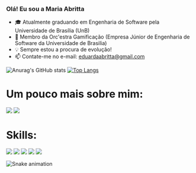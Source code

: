 ### Olá! Eu sou a Maria Abritta

- 🎓 Atualmente graduando em Engenharia de Software pela Universidade de Brasília (UnB) 
- 🚀 Membro da Orc'estra Gamificação (Empresa Júnior de Engenharia de Software da Universidade de Brasilia)
- 💡 Sempre estou a procura de evolução!
- 📫 Contate-me no e-mail: eduardaabritta@gmail.com

![Anurag's GitHub stats](https://github-readme-stats.vercel.app/api?username=MariaAbritta&show_icons=true&theme=nightowl)
[![Top Langs](https://github-readme-stats.vercel.app/api/top-langs/?username=MariaAbritta&layout=compact&langs_count=16&theme=nightowl)](https://github.com/anuraghazra/github-readme-stats)

##
# Um pouco mais sobre mim:
<div>
  <a href="https://www.instagram.com/mariaabritta_" target="_blank"><img src="https://img.shields.io/badge/Instagram-E4405F?style=for-the-badge&logo=instagram&logoColor=white" target="_blank"></a>
  <a href="https://www.linkedin.com/in/maria-abritta-ba7632174/" target="_blank"><img src="https://img.shields.io/badge/LinkedIn-0077B5?style=for-the-badge&logo=linkedin&logoColor=white" target="_blank"></a>
</div>

##
# Skills:
<div>
  <img src="https://img.shields.io/badge/Python-3776AB?style=for-the-badge&logo=python&logoColor=white"></a>
  <img src="https://img.shields.io/badge/HTML-239120?style=for-the-badge&logo=html5&logoColor=white"></a>
  <img src="https://img.shields.io/badge/CSS-239120?&style=for-the-badge&logo=css3&logoColor=white"></a>
  <img src="https://img.shields.io/badge/C-00599C?style=for-the-badge&logo=c&logoColor=white"></a>
   <img src="https://img.shields.io/jitpack/v/github/MariaAbritta/README.md?logoColor=yellow"></a>
</div>

![Snake animation](https://github.com/MariaAbritta/MariaAbritta/blob/output/github-contribution-grid-snake.svg)
 
